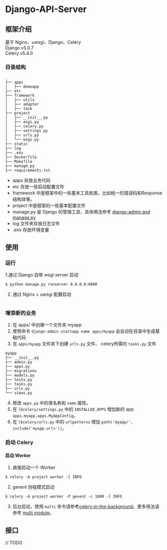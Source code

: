 # Django-API-Server
## 框架介绍
基于 Nginx、uwsgi、Django、Celery  
Django v5.0.7  
Celery v5.4.0  
### 目录结构
```
.
├── apps
│   ├── demoapp
├── etc
├── framework
│   ├── utils
│   ├── adapter
│   ├── task
├── project
│   ├── __init__.py
│   ├── asgi.py
│   ├── celery.py
│   ├── settings.py
│   ├── urls.py
│   └── wsgi.py
├── static
├── log
├── .env
├── Dockerfile
├── Makefile
├── manage.py
├── requirements.txt
```
- apps 存放业务代码  
- etc 存放一些启动配置文件
- framework 中是框架中的一些基本工具和类，比如统一的错误码和Response结构体等。  
- project 中是框架的一些基本配置文件  
- manage.py 是 Django 的管理工具，具体用法参考 [django-admin and manage.py](https://docs.djangoproject.com/en/5.0/ref/django-admin/)  
- log 文件夹存放日志文件
- .env 存放环境变量
## 使用
### 运行
1.通过 Django 自带 wsgi server 启动
```
$ python manage.py runserver 0.0.0.0:8000
```
2. 通过 Nginx + uwsgi 配置启动
```
```
### 增添新的业务  
1. 在 apps/ 中创建一个文件夹 myapp
2. 使用命令 `django-admin startapp name apps/myapp` 会自动在目录中生成基础代码
3. 在 `apps/myapp` 文件夹下创建 `urls.py` 文件、 celery所需的 `tasks.py` 文件
```
myapp
├── __init__.py
├── admin.py
├── apps.py
├── migrations
├── models.py
├── tests.py
├── tasks.py
├── urls.py
└── views.py
```
4. 修改 `apps.py` 中的类名称和 `name` 属性。
5. 在 `lbcelery/settings.py` 中的 `INSTALLED_APPS` 增加新的 app `apps.myapp.apps.MyAppConfig`。
6. 在 `lbcelery/urls.py` 中的 `urlpatterns` 增加 `path('myapp/', include('myapp.urls'))`。

### 启动 Celery
#### 启动 Worker
1. 直接启动一个 Worker
```
$ celery -A project worker -l INFO
```
2. gevent 协程模式启动
```
$ celery -A project worker -P gevent -c 1000 -l INFO
```
3. 后台启动，使用 `multi` 命令请参考[celery-in-the-background](https://docs.celeryq.dev/en/stable/getting-started/next-steps.html#in-the-background)。更多用法请参考 [multi module](https://docs.celeryq.dev/en/stable/reference/celery.bin.multi.html#module-celery.bin.multi)。

## 接口
// TODO
